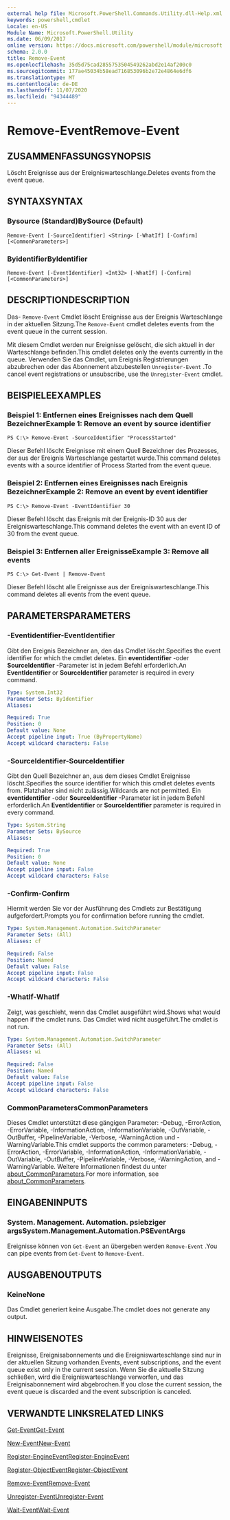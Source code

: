```yaml
---
external help file: Microsoft.PowerShell.Commands.Utility.dll-Help.xml
keywords: powershell,cmdlet
Locale: en-US
Module Name: Microsoft.PowerShell.Utility
ms.date: 06/09/2017
online version: https://docs.microsoft.com/powershell/module/microsoft.powershell.utility/remove-event?view=powershell-5.1&WT.mc_id=ps-gethelp
schema: 2.0.0
title: Remove-Event
ms.openlocfilehash: 35d5d75cad2855753504549262abd2e14af200c0
ms.sourcegitcommit: 177ae45034b58ead716853096b2e72e4864e6df6
ms.translationtype: MT
ms.contentlocale: de-DE
ms.lasthandoff: 11/07/2020
ms.locfileid: "94344489"
---
```

# <span data-ttu-id="b2467-103">Remove-Event</span><span class="sxs-lookup"><span data-stu-id="b2467-103">Remove-Event</span></span>

## <span data-ttu-id="b2467-104">ZUSAMMENFASSUNG</span><span class="sxs-lookup"><span data-stu-id="b2467-104">SYNOPSIS</span></span>
<span data-ttu-id="b2467-105">Löscht Ereignisse aus der Ereigniswarteschlange.</span><span class="sxs-lookup"><span data-stu-id="b2467-105">Deletes events from the event queue.</span></span>

## <span data-ttu-id="b2467-106">SYNTAX</span><span class="sxs-lookup"><span data-stu-id="b2467-106">SYNTAX</span></span>

### <span data-ttu-id="b2467-107">Bysource (Standard)</span><span class="sxs-lookup"><span data-stu-id="b2467-107">BySource (Default)</span></span>

```
Remove-Event [-SourceIdentifier] <String> [-WhatIf] [-Confirm] [<CommonParameters>]
```

### <span data-ttu-id="b2467-108">Byidentifier</span><span class="sxs-lookup"><span data-stu-id="b2467-108">ByIdentifier</span></span>

```
Remove-Event [-EventIdentifier] <Int32> [-WhatIf] [-Confirm] [<CommonParameters>]
```

## <span data-ttu-id="b2467-109">DESCRIPTION</span><span class="sxs-lookup"><span data-stu-id="b2467-109">DESCRIPTION</span></span>

<span data-ttu-id="b2467-110">Das- `Remove-Event` Cmdlet löscht Ereignisse aus der Ereignis Warteschlange in der aktuellen Sitzung.</span><span class="sxs-lookup"><span data-stu-id="b2467-110">The `Remove-Event` cmdlet deletes events from the event queue in the current session.</span></span>

<span data-ttu-id="b2467-111">Mit diesem Cmdlet werden nur Ereignisse gelöscht, die sich aktuell in der Warteschlange befinden.</span><span class="sxs-lookup"><span data-stu-id="b2467-111">This cmdlet deletes only the events currently in the queue.</span></span> <span data-ttu-id="b2467-112">Verwenden Sie das Cmdlet, um Ereignis Registrierungen abzubrechen oder das Abonnement abzubestellen `Unregister-Event` .</span><span class="sxs-lookup"><span data-stu-id="b2467-112">To cancel event registrations or unsubscribe, use the `Unregister-Event` cmdlet.</span></span>

## <span data-ttu-id="b2467-113">BEISPIELE</span><span class="sxs-lookup"><span data-stu-id="b2467-113">EXAMPLES</span></span>

### <span data-ttu-id="b2467-114">Beispiel 1: Entfernen eines Ereignisses nach dem Quell Bezeichner</span><span class="sxs-lookup"><span data-stu-id="b2467-114">Example 1: Remove an event by source identifier</span></span>

```
PS C:\> Remove-Event -SourceIdentifier "ProcessStarted"
```

<span data-ttu-id="b2467-115">Dieser Befehl löscht Ereignisse mit einem Quell Bezeichner des Prozesses, der aus der Ereignis Warteschlange gestartet wurde.</span><span class="sxs-lookup"><span data-stu-id="b2467-115">This command deletes events with a source identifier of Process Started from the event queue.</span></span>

### <span data-ttu-id="b2467-116">Beispiel 2: Entfernen eines Ereignisses nach Ereignis Bezeichner</span><span class="sxs-lookup"><span data-stu-id="b2467-116">Example 2: Remove an event by event identifier</span></span>

```
PS C:\> Remove-Event -EventIdentifier 30
```

<span data-ttu-id="b2467-117">Dieser Befehl löscht das Ereignis mit der Ereignis-ID 30 aus der Ereigniswarteschlange.</span><span class="sxs-lookup"><span data-stu-id="b2467-117">This command deletes the event with an event ID of 30 from the event queue.</span></span>

### <span data-ttu-id="b2467-118">Beispiel 3: Entfernen aller Ereignisse</span><span class="sxs-lookup"><span data-stu-id="b2467-118">Example 3: Remove all events</span></span>

```
PS C:\> Get-Event | Remove-Event
```

<span data-ttu-id="b2467-119">Dieser Befehl löscht alle Ereignisse aus der Ereigniswarteschlange.</span><span class="sxs-lookup"><span data-stu-id="b2467-119">This command deletes all events from the event queue.</span></span>

## <span data-ttu-id="b2467-120">PARAMETERS</span><span class="sxs-lookup"><span data-stu-id="b2467-120">PARAMETERS</span></span>

### <span data-ttu-id="b2467-121">-Eventidentifier</span><span class="sxs-lookup"><span data-stu-id="b2467-121">-EventIdentifier</span></span>

<span data-ttu-id="b2467-122">Gibt den Ereignis Bezeichner an, den das Cmdlet löscht.</span><span class="sxs-lookup"><span data-stu-id="b2467-122">Specifies the event identifier for which the cmdlet deletes.</span></span> <span data-ttu-id="b2467-123">Ein **eventidentifier** -oder **SourceIdentifier** -Parameter ist in jedem Befehl erforderlich.</span><span class="sxs-lookup"><span data-stu-id="b2467-123">An **EventIdentifier** or **SourceIdentifier** parameter is required in every command.</span></span>

```yaml
Type: System.Int32
Parameter Sets: ByIdentifier
Aliases:

Required: True
Position: 0
Default value: None
Accept pipeline input: True (ByPropertyName)
Accept wildcard characters: False
```

### <span data-ttu-id="b2467-124">-SourceIdentifier</span><span class="sxs-lookup"><span data-stu-id="b2467-124">-SourceIdentifier</span></span>

<span data-ttu-id="b2467-125">Gibt den Quell Bezeichner an, aus dem dieses Cmdlet Ereignisse löscht.</span><span class="sxs-lookup"><span data-stu-id="b2467-125">Specifies the source identifier for which this cmdlet deletes events from.</span></span> <span data-ttu-id="b2467-126">Platzhalter sind nicht zulässig.</span><span class="sxs-lookup"><span data-stu-id="b2467-126">Wildcards are not permitted.</span></span> <span data-ttu-id="b2467-127">Ein **eventidentifier** -oder **SourceIdentifier** -Parameter ist in jedem Befehl erforderlich.</span><span class="sxs-lookup"><span data-stu-id="b2467-127">An **EventIdentifier** or **SourceIdentifier** parameter is required in every command.</span></span>

```yaml
Type: System.String
Parameter Sets: BySource
Aliases:

Required: True
Position: 0
Default value: None
Accept pipeline input: False
Accept wildcard characters: False
```

### <span data-ttu-id="b2467-128">-Confirm</span><span class="sxs-lookup"><span data-stu-id="b2467-128">-Confirm</span></span>

<span data-ttu-id="b2467-129">Hiermit werden Sie vor der Ausführung des Cmdlets zur Bestätigung aufgefordert.</span><span class="sxs-lookup"><span data-stu-id="b2467-129">Prompts you for confirmation before running the cmdlet.</span></span>

```yaml
Type: System.Management.Automation.SwitchParameter
Parameter Sets: (All)
Aliases: cf

Required: False
Position: Named
Default value: False
Accept pipeline input: False
Accept wildcard characters: False
```

### <span data-ttu-id="b2467-130">-WhatIf</span><span class="sxs-lookup"><span data-stu-id="b2467-130">-WhatIf</span></span>

<span data-ttu-id="b2467-131">Zeigt, was geschieht, wenn das Cmdlet ausgeführt wird.</span><span class="sxs-lookup"><span data-stu-id="b2467-131">Shows what would happen if the cmdlet runs.</span></span> <span data-ttu-id="b2467-132">Das Cmdlet wird nicht ausgeführt.</span><span class="sxs-lookup"><span data-stu-id="b2467-132">The cmdlet is not run.</span></span>

```yaml
Type: System.Management.Automation.SwitchParameter
Parameter Sets: (All)
Aliases: wi

Required: False
Position: Named
Default value: False
Accept pipeline input: False
Accept wildcard characters: False
```

### <span data-ttu-id="b2467-133">CommonParameters</span><span class="sxs-lookup"><span data-stu-id="b2467-133">CommonParameters</span></span>

<span data-ttu-id="b2467-134">Dieses Cmdlet unterstützt diese gängigen Parameter: -Debug, -ErrorAction, -ErrorVariable, -InformationAction, -InformationVariable, -OutVariable, -OutBuffer, -PipelineVariable, -Verbose, -WarningAction und -WarningVariable.</span><span class="sxs-lookup"><span data-stu-id="b2467-134">This cmdlet supports the common parameters: -Debug, -ErrorAction, -ErrorVariable, -InformationAction, -InformationVariable, -OutVariable, -OutBuffer, -PipelineVariable, -Verbose, -WarningAction, and -WarningVariable.</span></span> <span data-ttu-id="b2467-135">Weitere Informationen findest du unter [about_CommonParameters](https://go.microsoft.com/fwlink/?LinkID=113216).</span><span class="sxs-lookup"><span data-stu-id="b2467-135">For more information, see [about_CommonParameters](https://go.microsoft.com/fwlink/?LinkID=113216).</span></span>

## <span data-ttu-id="b2467-136">EINGABEN</span><span class="sxs-lookup"><span data-stu-id="b2467-136">INPUTS</span></span>

### <span data-ttu-id="b2467-137">System. Management. Automation. psiebziger args</span><span class="sxs-lookup"><span data-stu-id="b2467-137">System.Management.Automation.PSEventArgs</span></span>

<span data-ttu-id="b2467-138">Ereignisse können von `Get-Event` an übergeben werden `Remove-Event` .</span><span class="sxs-lookup"><span data-stu-id="b2467-138">You can pipe events from `Get-Event` to `Remove-Event`.</span></span>

## <span data-ttu-id="b2467-139">AUSGABEN</span><span class="sxs-lookup"><span data-stu-id="b2467-139">OUTPUTS</span></span>

### <span data-ttu-id="b2467-140">Keine</span><span class="sxs-lookup"><span data-stu-id="b2467-140">None</span></span>

<span data-ttu-id="b2467-141">Das Cmdlet generiert keine Ausgabe.</span><span class="sxs-lookup"><span data-stu-id="b2467-141">The cmdlet does not generate any output.</span></span>

## <span data-ttu-id="b2467-142">HINWEISE</span><span class="sxs-lookup"><span data-stu-id="b2467-142">NOTES</span></span>

<span data-ttu-id="b2467-143">Ereignisse, Ereignisabonnements und die Ereigniswarteschlange sind nur in der aktuellen Sitzung vorhanden.</span><span class="sxs-lookup"><span data-stu-id="b2467-143">Events, event subscriptions, and the event queue exist only in the current session.</span></span> <span data-ttu-id="b2467-144">Wenn Sie die aktuelle Sitzung schließen, wird die Ereigniswarteschlange verworfen, und das Ereignisabonnement wird abgebrochen.</span><span class="sxs-lookup"><span data-stu-id="b2467-144">If you close the current session, the event queue is discarded and the event subscription is canceled.</span></span>

## <span data-ttu-id="b2467-145">VERWANDTE LINKS</span><span class="sxs-lookup"><span data-stu-id="b2467-145">RELATED LINKS</span></span>

[<span data-ttu-id="b2467-146">Get-Event</span><span class="sxs-lookup"><span data-stu-id="b2467-146">Get-Event</span></span>](Get-Event.md)

[<span data-ttu-id="b2467-147">New-Event</span><span class="sxs-lookup"><span data-stu-id="b2467-147">New-Event</span></span>](New-Event.md)

[<span data-ttu-id="b2467-148">Register-EngineEvent</span><span class="sxs-lookup"><span data-stu-id="b2467-148">Register-EngineEvent</span></span>](Register-EngineEvent.md)

[<span data-ttu-id="b2467-149">Register-ObjectEvent</span><span class="sxs-lookup"><span data-stu-id="b2467-149">Register-ObjectEvent</span></span>](Register-ObjectEvent.md)

[<span data-ttu-id="b2467-150">Remove-Event</span><span class="sxs-lookup"><span data-stu-id="b2467-150">Remove-Event</span></span>](Remove-Event.md)

[<span data-ttu-id="b2467-151">Unregister-Event</span><span class="sxs-lookup"><span data-stu-id="b2467-151">Unregister-Event</span></span>](Unregister-Event.md)

[<span data-ttu-id="b2467-152">Wait-Event</span><span class="sxs-lookup"><span data-stu-id="b2467-152">Wait-Event</span></span>](Wait-Event.md)
